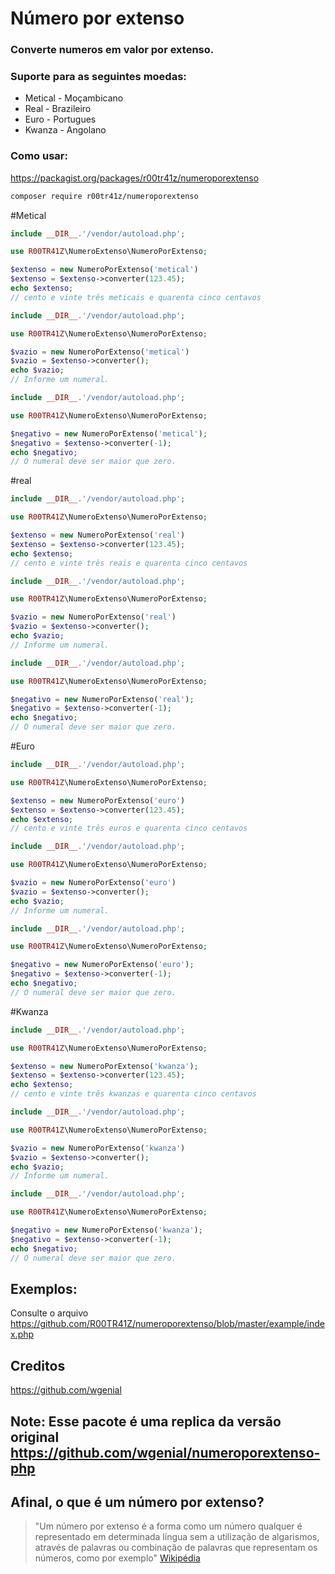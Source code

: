 # Número por extenso

### Converte numeros em valor por extenso.
### Suporte para as seguintes moedas:
- Metical - Moçambicano
- Real - Brazileiro
- Euro - Portugues
- Kwanza - Angolano

### Como usar:

https://packagist.org/packages/r00tr41z/numeroporextenso

```bash
composer require r00tr41z/numeroporextenso
```
#Metical

```php
include __DIR__.'/vendor/autoload.php';

use R00TR41Z\NumeroExtenso\NumeroPorExtenso;

$extenso = new NumeroPorExtenso('metical')
$extenso = $extenso->converter(123.45);
echo $extenso;
// cento e vinte três meticais e quarenta cinco centavos
```

```php
include __DIR__.'/vendor/autoload.php';

use R00TR41Z\NumeroExtenso\NumeroPorExtenso;

$vazio = new NumeroPorExtenso('metical')
$vazio = $extenso->converter();
echo $vazio;
// Informe um numeral.
```


```php
include __DIR__.'/vendor/autoload.php';

use R00TR41Z\NumeroExtenso\NumeroPorExtenso;

$negativo = new NumeroPorExtenso('metical');
$negativo = $extenso->converter(-1);
echo $negativo;
// O numeral deve ser maior que zero.
```


#real

```php
include __DIR__.'/vendor/autoload.php';

use R00TR41Z\NumeroExtenso\NumeroPorExtenso;

$extenso = new NumeroPorExtenso('real')
$extenso = $extenso->converter(123.45);
echo $extenso;
// cento e vinte três reais e quarenta cinco centavos
```

```php
include __DIR__.'/vendor/autoload.php';

use R00TR41Z\NumeroExtenso\NumeroPorExtenso;

$vazio = new NumeroPorExtenso('real')
$vazio = $extenso->converter();
echo $vazio;
// Informe um numeral.
```


```php
include __DIR__.'/vendor/autoload.php';

use R00TR41Z\NumeroExtenso\NumeroPorExtenso;

$negativo = new NumeroPorExtenso('real');
$negativo = $extenso->converter(-1);
echo $negativo;
// O numeral deve ser maior que zero.
```


#Euro

```php
include __DIR__.'/vendor/autoload.php';

use R00TR41Z\NumeroExtenso\NumeroPorExtenso;

$extenso = new NumeroPorExtenso('euro')
$extenso = $extenso->converter(123.45);
echo $extenso;
// cento e vinte três euros e quarenta cinco centavos
```

```php
include __DIR__.'/vendor/autoload.php';

use R00TR41Z\NumeroExtenso\NumeroPorExtenso;

$vazio = new NumeroPorExtenso('euro')
$vazio = $extenso->converter();
echo $vazio;
// Informe um numeral.
```


```php
include __DIR__.'/vendor/autoload.php';

use R00TR41Z\NumeroExtenso\NumeroPorExtenso;

$negativo = new NumeroPorExtenso('euro');
$negativo = $extenso->converter(-1);
echo $negativo;
// O numeral deve ser maior que zero.
```


#Kwanza

```php
include __DIR__.'/vendor/autoload.php';

use R00TR41Z\NumeroExtenso\NumeroPorExtenso;

$extenso = new NumeroPorExtenso('kwanza');
$extenso = $extenso->converter(123.45);
echo $extenso;
// cento e vinte três kwanzas e quarenta cinco centavos
```

```php
include __DIR__.'/vendor/autoload.php';

use R00TR41Z\NumeroExtenso\NumeroPorExtenso;

$vazio = new NumeroPorExtenso('kwanza')
$vazio = $extenso->converter();
echo $vazio;
// Informe um numeral.
```


```php
include __DIR__.'/vendor/autoload.php';

use R00TR41Z\NumeroExtenso\NumeroPorExtenso;

$negativo = new NumeroPorExtenso('kwanza');
$negativo = $extenso->converter(-1);
echo $negativo;
// O numeral deve ser maior que zero.
```





## Exemplos:
Consulte o arquivo https://github.com/R00TR41Z/numeroporextenso/blob/master/example/index.php

## Creditos 

https://github.com/wgenial

## Note: Esse pacote é uma replica da versão original https://github.com/wgenial/numeroporextenso-php 

## Afinal, o que é um número por extenso?
> "Um número por extenso é a forma como um número qualquer é representado em determinada língua sem a utilização de algarismos, através de palavras ou combinação de palavras que representam os números, como por exemplo" [Wikipédia](https://pt.wikipedia.org/wiki/Número_por_extenso)